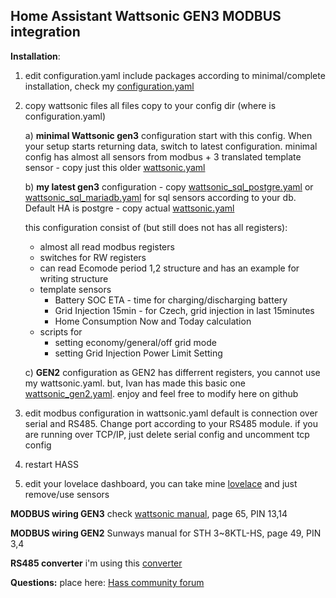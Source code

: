 ## Home Assistant Wattsonic GEN3 MODBUS integration

**Installation**:
1. edit configuration.yaml
include packages according to minimal/complete installation, check my [configuration.yaml](configuration.yaml)

2. copy wattsonic files
all files copy to your config dir (where is configuration.yaml)

	a) **minimal Wattsonic gen3** configuration
		start with this config. When your setup starts returning data, switch to latest configuration. minimal config has almost all sensors from modbus + 3 translated template sensor
		- copy just this older [wattsonic.yaml](https://raw.githubusercontent.com/GiZMoSK1221/hass-addons/7c4f86199650526064935fac353a233ae6daa0ea/wattsonic/wattsonic.yaml) 
		

	b) **my latest gen3** configuration
		- copy [wattsonic_sql_postgre.yaml](wattsonic_sql_postgre.yaml) or [wattsonic_sql_mariadb.yaml](wattsonic_sql_mariadb.yaml) for sql sensors according to your db. Default HA is postgre
		- copy actual [wattsonic.yaml](wattsonic.yaml)
	
	this configuration consist of (but still does not has all registers):
	- almost all read modbus registers
	- switches for RW registers
	- can read Ecomode period 1,2 structure and has an example for writing structure
	- template sensors
		- Battery SOC ETA - time for charging/discharging battery
		- Grid Injection 15min - for Czech, grid injection in last 15minutes
		- Home Consumption Now and Today calculation
	- scripts for
		- setting economy/general/off grid mode
		- setting Grid Injection Power Limit Setting
	
	c) **GEN2** configuration
	as GEN2 has differrent registers, you cannot use my wattsonic.yaml.
	but, Ivan has made this basic one [wattsonic_gen2.yaml](wattsonic_gen2.yaml). enjoy and feel free to modify here on github

4. edit modbus configuration in wattsonic.yaml
		 default is connection over serial and RS485. Change port according to your RS485 module.
		 if you are running over TCP/IP, just delete serial config and uncomment tcp config

5. restart HASS
6. edit your lovelace dashboard, you can take mine [lovelace](lovelace.yaml) and just remove/use sensors


**MODBUS wiring GEN3**
check [wattsonic manual](https://www.wattsonic.com/Ftp/EN/Wattsonic%20Li-HV%20Residential%20Three%20Phase%20Hybrid%20Series_UM_EN.pdf), page 65, PIN 13,14

**MODBUS wiring GEN2**
 Sunways manual for STH 3~8KTL-HS, page 49, PIN 3,4

**RS485 converter**
i'm using this [converter](https://www.aliexpress.com/item/1005003207091292.html)

**Questions:**
place here: [Hass community forum](https://community.home-assistant.io/t/wattsonic-photovoltaic-power-plant-fve-integration/406135) 

